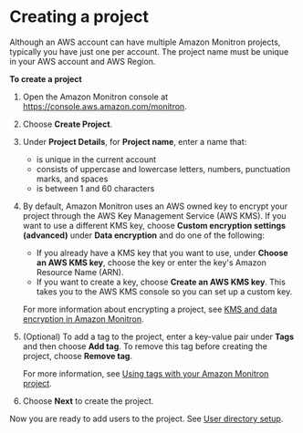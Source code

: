 # Creating a project<a name="mp-creating-project"></a>

Although an AWS account can have multiple Amazon Monitron projects, typically you have just one per account\. The project name must be unique in your AWS account and AWS Region\.

**To create a project**

1. Open the Amazon Monitron console at [https://console\.aws\.amazon\.com/monitron](https://console.aws.amazon.com/monitron/)\. 

1. Choose **Create Project**\.

1. Under **Project Details**, for **Project name**, enter a name that: 
   + is unique in the current account 
   + consists of uppercase and lowercase letters, numbers, punctuation marks, and spaces 
   + is between 1 and 60 characters 

1. By default, Amazon Monitron uses an AWS owned key to encrypt your project through the AWS Key Management Service \(AWS KMS\)\. If you want to use a different KMS key, choose **Custom encryption settings \(advanced\)** under **Data encryption** and do one of the following:
   + If you already have a KMS key that you want to use, under **Choose an AWS KMS key**, choose the key or enter the key's Amazon Resource Name \(ARN\)\. 
   + If you want to create a key, choose **Create an AWS KMS key**\. This takes you to the AWS KMS console so you can set up a custom key\. 

   For more information about encrypting a project, see [KMS and data encryption in Amazon Monitron](data-protection.md#kms-data-encrypt)\. 

1. \(Optional\) To add a tag to the project, enter a key\-value pair under **Tags** and then choose **Add tag**\. To remove this tag before creating the project, choose **Remove tag**\. 

   For more information, see [Using tags with your Amazon Monitron project](tagging.md)\.

1. Choose **Next** to create the project\. 

Now you are ready to add users to the project\. See [User directory setup](mu-adding-user.md)\.